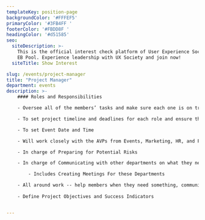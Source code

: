 ```yaml
---
templateKey: position-page
backgroundColor: '#FFFEF5'
primaryColor: '#3FB4FF '
footerColor: '#FBDD8F '
headingColor: '#d51585'
seo:
  siteDescription: >-
    This is the official interest check platform of User Experience Society for
    EB Pool. Experience leadership with UX Society and join now!
  siteTitle: Show Interest

slug: /events/project-manager
title: "Project Manager"
department: events
description: >-
    #### Roles and Responsibilities

    - Oversee all of the members’ tasks and make sure each one is on track with all their responsibilities

    - To set project timeline and deadlines for each role and ensure that it is followed

    - To set Event Date and Time

    - Will work closely with the AVPs from Events, Marketing, HR, and Finance and give weekly updates on the members and event progress

    - In charge of Preparing for Potential Risks

    - In charge of Communicating with other departments on what they need

        - Includes Creating Meetings For these Departments

    - All around work -- help members when they need something, communicate with other departments
    
    - Define Project Objectives and Success Indicators


---
```



